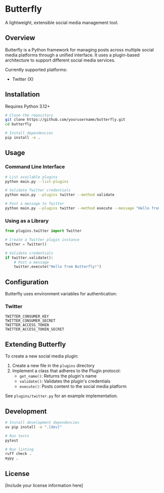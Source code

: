 # Butterfly

A lightweight, extensible social media management tool.

## Overview

Butterfly is a Python framework for managing posts across multiple social media platforms through a unified interface. It uses a plugin-based architecture to support different social media services.

Currently supported platforms:
- Twitter (X)

## Installation

Requires Python 3.12+

```bash
# Clone the repository
git clone https://github.com/yourusername/butterfly.git
cd butterfly

# Install dependencies
pip install -e .
```

## Usage

### Command Line Interface

```bash
# List available plugins
python main.py --list-plugins

# Validate Twitter credentials
python main.py --plugins twitter --method validate

# Post a message to Twitter
python main.py --plugins twitter --method execute --message "Hello from Butterfly!"
```

### Using as a Library

```python
from plugins.twitter import Twitter

# Create a Twitter plugin instance
twitter = Twitter()

# Validate credentials
if twitter.validate():
    # Post a message
    twitter.execute("Hello from Butterfly!")
```

## Configuration

Butterfly uses environment variables for authentication:

### Twitter
```
TWITTER_CONSUMER_KEY
TWITTER_CONSUMER_SECRET
TWITTER_ACCESS_TOKEN
TWITTER_ACCESS_TOKEN_SECRET
```

## Extending Butterfly

To create a new social media plugin:

1. Create a new file in the `plugins` directory
2. Implement a class that adheres to the Plugin protocol:
   - `get_name()`: Returns the plugin's name
   - `validate()`: Validates the plugin's credentials
   - `execute()`: Posts content to the social media platform

See `plugins/twitter.py` for an example implementation.

## Development

```bash
# Install development dependencies
uv pip install -e ".[dev]"

# Run tests
pytest

# Run linting
ruff check .
mypy .
```

## License

[Include your license information here]
